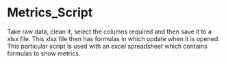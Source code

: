 # Metrics_Script
Take raw data, clean it, select the columns required and then save it to a xlsx file. This xlsx file then has formulas in which update when it is opened. This particular script is used with an excel spreadsheet which contains formulas to show metrics.
